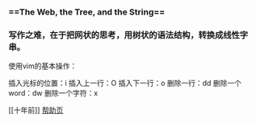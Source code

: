 ### ==The Web, the Tree, and the String==
### 写作之难，在于把网状的思考，用树状的语法结构，转换成线性字串。

使用vim的基本操作：

插入光标的位置：i
插入上一行：O
插入下一行：o
删除一行：dd
删除一个word：dw
删除一个字符：x

[[十年前]]
[帮助页](https://help.obsidian.md/Editing+and+formatting/Basic+formatting+syntax)
